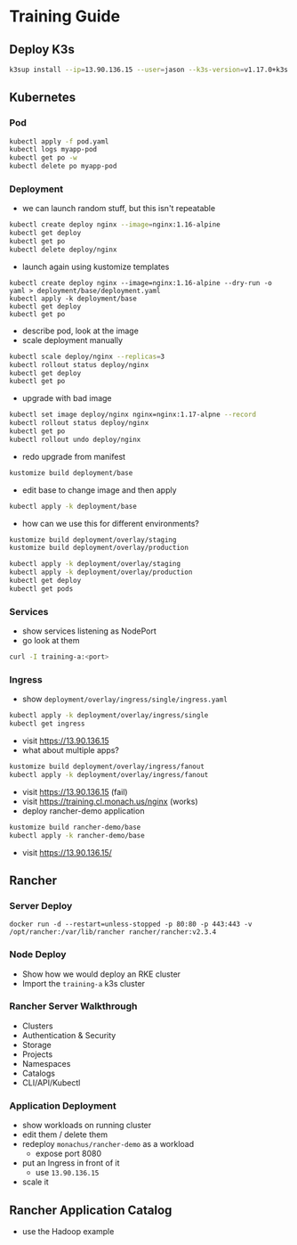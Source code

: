 # Training Guide

## Deploy K3s

```bash
k3sup install --ip=13.90.136.15 --user=jason --k3s-version=v1.17.0+k3s.1
```

## Kubernetes

### Pod

``` bash
kubectl apply -f pod.yaml
kubectl logs myapp-pod
kubectl get po -w
kubectl delete po myapp-pod
```

### Deployment

- we can launch random stuff, but this isn't repeatable

``` bash
kubectl create deploy nginx --image=nginx:1.16-alpine
kubectl get deploy
kubectl get po
kubectl delete deploy/nginx
```

- launch again using kustomize templates

```
kubectl create deploy nginx --image=nginx:1.16-alpine --dry-run -o yaml > deployment/base/deployment.yaml
kubectl apply -k deployment/base
kubectl get deploy
kubectl get po
```

- describe pod, look at the image
- scale deployment manually

``` bash
kubectl scale deploy/nginx --replicas=3
kubectl rollout status deploy/nginx
kubectl get deploy
kubectl get po
```

- upgrade with bad image

``` bash
kubectl set image deploy/nginx nginx=nginx:1.17-alpne --record
kubectl rollout status deploy/nginx
kubectl get po
kubectl rollout undo deploy/nginx
```

- redo upgrade from manifest

``` bash
kustomize build deployment/base
```

- edit base to change image and then apply

```bash
kubectl apply -k deployment/base
```

- how can we use this for different environments?

```bash
kustomize build deployment/overlay/staging
kustomize build deployment/overlay/production

kubectl apply -k deployment/overlay/staging
kubectl apply -k deployment/overlay/production
kubectl get deploy
kubectl get pods
```

### Services

- show services listening as NodePort
- go look at them

``` bash
curl -I training-a:<port>
```

### Ingress

- show `deployment/overlay/ingress/single/ingress.yaml`

``` bash
kubectl apply -k deployment/overlay/ingress/single
kubectl get ingress
```

- visit <https://13.90.136.15>
- what about multiple apps?

``` bash
kustomize build deployment/overlay/ingress/fanout
kubectl apply -k deployment/overlay/ingress/fanout 
```

- visit <https://13.90.136.15> (fail)
- visit <https://training.cl.monach.us/nginx> (works)
- deploy rancher-demo application

```bash
kustomize build rancher-demo/base
kubectl apply -k rancher-demo/base
```

- visit <https://13.90.136.15/>

## Rancher

### Server Deploy

```
docker run -d --restart=unless-stopped -p 80:80 -p 443:443 -v /opt/rancher:/var/lib/rancher rancher/rancher:v2.3.4
```

### Node Deploy

- Show how we would deploy an RKE cluster
- Import the `training-a` k3s cluster

### Rancher Server Walkthrough

- Clusters
- Authentication & Security
- Storage
- Projects
- Namespaces
- Catalogs
- CLI/API/Kubectl

### Application Deployment

- show workloads on running cluster
- edit them / delete them
- redeploy `monachus/rancher-demo` as a workload
    - expose port 8080
- put an Ingress in front of it
    - use `13.90.136.15`
- scale it

## Rancher Application Catalog

- use the Hadoop example